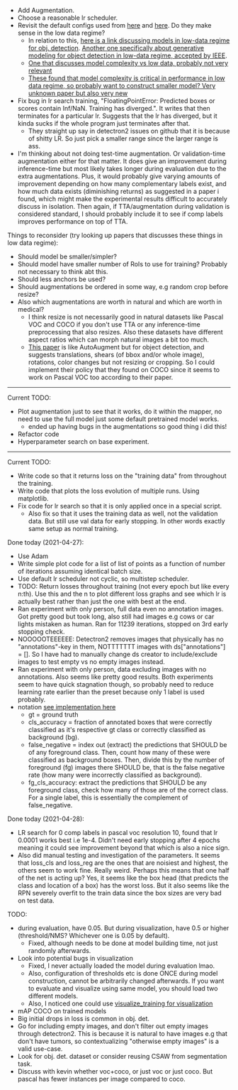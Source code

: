 * Add Augmentation.
* Choose a reasonable lr scheduler. 
* Revisit the default configs used from [here](https://github.com/facebookresearch/detectron2/blob/master/configs/Base-RCNN-FPN.yaml) and [here](https://detectron2.readthedocs.io/en/latest/modules/config.html#config-references). Do they make sense in the low data regime?  
  * In relation to this, [here is a link discussing models in low-data regime for obj. detection](https://tenfifty.io/object-detection-in-the-low-data-regime/). [Another one specifically about generative modeling for object detection in low-data regime, accepted by IEEE](https://arxiv.org/abs/1910.07169).
  * [One that discusses model complexity vs low data, probably not very relevant](https://www.cs.cmu.edu/~deva/papers/moredata.pdf)
  * [These found that model complexity is critical in performance in low data regime, so probably want to construct smaller model? Very unknown paper but also very new](https://arxiv.org/pdf/2003.12843.pdf)
* Fix bug in lr search training, "FloatingPointError: Predicted boxes or scores contain Inf/NaN. Training has diverged.". It writes that then terminates for a particular lr. Suggests that the lr has diverged, but it kinda sucks if the whole program just terminates after that.
  * They straight up say in detectron2 issues on github that it is because of shitty LR. So just pick a smaller range since the larger range is ass.
* I'm thinking about not doing test-time augmentation. Or validation-time augmentation either for that matter. It does give an improvement during inference-time but most likely takes longer during evaluation due to the extra augmentations. Plus, it would probably give varying amounts of improvement depending on how many complementary labels exist, and how much data exists (diminishing returns) as suggested in a paper i found, which might make the experimental results difficult to accurately discuss in isolation. Then again, if TTA/augmentation during validation is considered standard, I should probably include it to see if comp labels improves performance on top of TTA. 

Things to reconsider (try looking up papers that discusses these things in low data regime):
* Should model be smaller/simpler?
* Should model have smaller number of RoIs to use for training? Probably not necessary to think abt this.
* Should less anchors be used?
* Should augmentations be ordered in some way, e.g random crop before resize? 
* Also which augmentations are worth in natural and which are worth in medical?
  * I think resize is not necessarily good in natural datasets like Pascal VOC and COCO if you don't use TTA or any inference-time preprocessing that also resizes. Also these datasets have different aspect ratios which can morph natural images a bit too much.
  * [This paper](https://arxiv.org/abs/1906.11172) is like AutoAugment but for object detection, and suggests translations, shears (of bbox and/or whole image), rotations, color changes but not resizing or cropping. So I could implement their policy that they found on COCO since it seems to work on Pascal VOC too according to their paper.
---------------------------

Current TODO: 
* Plot augmentation just to see that it works, do it within the mapper, no need to use the full model just some default pretrained model works.
  * ended up having bugs in the augmentations so good thing i did this!
* Refactor code
* Hyperparameter search on base experiment.

---------------------------
Current TODO:
* Write code so that it returns loss on the "training data" from throughout the training. 
* Write code that plots the loss evolution of multiple runs. Using matplotlib.
* Fix code for lr search so that it is only applied once in a special script.
  * Also fix so that it uses the training data as well, not the validation data. But still use val data for early stopping. In other words exactly same setup as normal training.

Done today (2021-04-27):
* Use Adam
* Write simple plot code for a list of list of points as a function of number of iterations assuming identical batch size.
* Use default lr scheduler not cyclic, so multistep scheduler.
* TODO: Return losses throughout training (not every epoch but like every n:th). Use this and the n to plot different loss graphs and see which lr is actually best rather than just the one with best at the end.
* Ran experiment with only person, full data even no annotation images. Got pretty good but took long, also still had images e.g cows or car lights mistaken as human. Ran for 11239 iterations, stopped on 3rd early stopping check.
* NOOOOOTEEEEEE: Detectron2 removes images that physically has no "annotations"-key in them, NOTTTTTTT images with ds\["annotations"\] = []. So I have had to manually change ds creator to include/exclude images to test empty vs no empty images instead. 
* Ran experiment with only person, data excluding images with no annotations. Also seems like pretty good results. Both experiments seem to have quick stagnation though, so probably need to reduce learning rate earlier than the preset because only 1 label is used probably.
* notation [see implementation here](https://github.com/facebookresearch/detectron2/blob/master/detectron2/modeling/roi_heads/fast_rcnn.py)
  * gt = ground truth
  * cls_accuracy = fraction of annotated boxes that were correctly classified as it's respective gt class or correctly classified as background (bg).
  * false_negative = index out (extract) the predictions that SHOULD be of any foreground class. Then, count how many of these were classified as background boxes. Then, divide this by the number of foreground (fg) images there SHOULD be, that is the false negative rate (how many were incorrectly classified as background).
  * fg_cls_accuracy: extract the predictions that SHOULD be any foreground class, check how many of those are of the correct class. For a single label, this is essentially the complement of false_negative.

Done today (2021-04-28):
* LR search for 0 comp labels in pascal voc resolution 10, found that lr 0.0001 works best i.e 1e-4. Didn't need early stopping after 4 epochs meaning it could see improvement beyond that which is also a nice sign.
* Also did manual testing and investigation of the parameters. It seems that loss_cls and loss_reg are the ones that are noisiest and highest, the others seem to work fine. Really weird. Perhaps this means that one half of the net is acting up? Yes, it seems like the box head (that predicts the class and location of a box) has the worst loss. But it also seems like the RPN severely overfit to the train data since the box sizes are very bad on test data.

TODO:
* during evaluation, have 0.05. But during visualization, have 0.5 or higher (threshold/NMS? Whichever one is 0.05 by default).
  * Fixed, although needs to be done at model building time, not just randomly afterwards.
* Look into potential bugs in visualization
  * Fixed, I never actually loaded the model during evaluation lmao.
  * Also, configuration of thresholds etc is done ONCE during model construction, cannot be arbitrarily changed afterwards. If you want to evaluate and visualize using same model, you should load two different models.
  * Also, I noticed one could use [visualize_training for visualization](https://github.com/facebookresearch/detectron2/blob/master/detectron2/modeling/meta_arch/rcnn.py#L87) 
* mAP COCO on trained models
* Big initial drops in loss is common in obj. det.
* Go for including empty images, and don't filter out empty images through detectron2. This is because it is natural to have images e.g that don't have tumors, so contextualizing "otherwise empty images" is a valid use-case.
* Look for obj. det. dataset or consider reusing CSAW from segmentation task.
* Discuss with kevin whether voc+coco, or just voc or just coco. But pascal has fewer instances per image compared to coco.